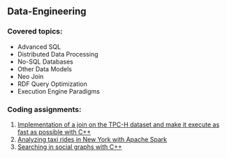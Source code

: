 ## Data-Engineering

### Covered topics:
- Advanced SQL
- Distributed Data Processing
- No-SQL Databases
- Other Data Models
- Neo Join
- RDF Query Optimization
- Execution Engine Paradigms

### Coding assignments:
1. [Implementation of a join on the TPC-H dataset and make it execute as fast as possible with C++](https://github.com/tankz0r/Data-Engineering/tree/master/fde18-bonusproject1)
2. [Analyzing taxi rides in New York with Apache Spark](https://github.com/tankz0r/Data-Engineering/tree/master/fde18-bonusproject2)
3. [Searching in social graphs with C++](https://github.com/tankz0r/Data-Engineering/tree/master/fde18-bonusproject3)
